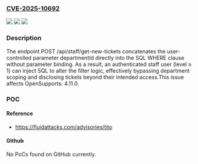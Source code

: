 ### [CVE-2025-10692](https://cve.mitre.org/cgi-bin/cvename.cgi?name=CVE-2025-10692)
![](https://img.shields.io/static/v1?label=Product&message=OpenSupports&color=blue)
![](https://img.shields.io/static/v1?label=Version&message=4.11.0%20&color=brightgreen)
![](https://img.shields.io/static/v1?label=Vulnerability&message=CWE-89%20Improper%20Neutralization%20of%20Special%20Elements%20used%20in%20an%20SQL%20Command%20('SQL%20Injection')&color=brightgreen)

### Description

The endpoint POST /api/staff/get-new-tickets concatenates the user-controlled parameter departmentId directly into the SQL WHERE clause without parameter binding. As a result, an authenticated staff user (level ≥ 1) can inject SQL to alter the filter logic, effectively bypassing department scoping and disclosing tickets beyond their intended access.This issue affects OpenSupports: 4.11.0.

### POC

#### Reference
- https://fluidattacks.com/advisories/tito

#### Github
No PoCs found on GitHub currently.

